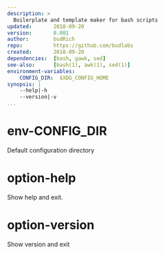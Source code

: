 ```yaml
---
description: >
  Boilerplate and template maker for bash scripts
updated:       2018-09-20
version:       0.001
author:        budRich
repo:          https://github.com/budlabs
created:       2018-09-20
dependencies:  [bash, gawk, sed]
see-also:      [bash(1), awk(1), sed(1)]
environment-variables:
    CONFIG_DIR:  $XDG_CONFIG_HOME
synopsis: |
    --help|-h
    --version|-v
...
```


# env-CONFIG_DIR
Default configuration directory

# option-help
Show help and exit.

# option-version
Show version and exit

